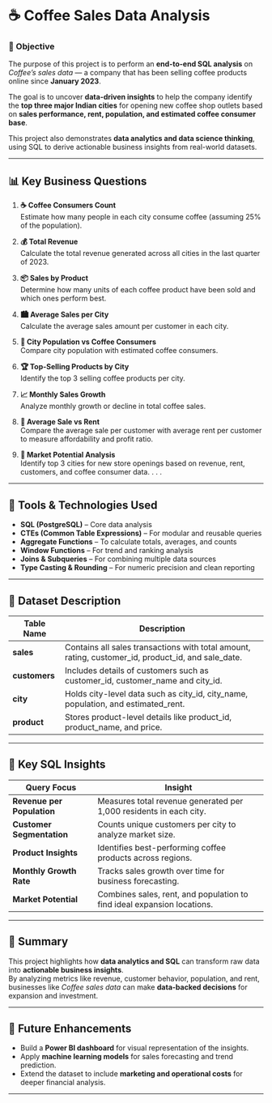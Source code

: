 # ☕ Coffee Sales Data Analysis  

### 🎯 Objective  
The purpose of this project is to perform an **end-to-end SQL analysis** on *Coffee’s sales data* — a company that has been selling coffee products online since **January 2023**.  

The goal is to uncover **data-driven insights** to help the company identify the **top three major Indian cities** for opening new coffee shop outlets based on **sales performance, rent, population, and estimated coffee consumer base**.  

This project also demonstrates **data analytics and data science thinking**, using SQL to derive actionable business insights from real-world datasets.

---

## 📊 Key Business Questions  

1. **☕ Coffee Consumers Count**  
   Estimate how many people in each city consume coffee (assuming 25% of the population).

2. **💰 Total Revenue**  
   Calculate the total revenue generated across all cities in the last quarter of 2023.

3. **📦 Sales by Product**  
   Determine how many units of each coffee product have been sold and which ones perform best.

4. **🏙️ Average Sales per City**  
   Calculate the average sales amount per customer in each city.

5. **👥 City Population vs Coffee Consumers**  
   Compare city population with estimated coffee consumers.

6. **🏆 Top-Selling Products by City**  
   Identify the top 3 selling coffee products per city.

7. **📈 Monthly Sales Growth**  
   Analyze monthly growth or decline in total coffee sales.

8. **💼 Average Sale vs Rent**  
   Compare the average sale per customer with average rent per customer to measure affordability and profit ratio.

9. **🌆 Market Potential Analysis**  
   Identify top 3 cities for new store openings based on revenue, rent, customers, and coffee consumer data.
.
.
.


---

## 🧠 Tools & Technologies Used  

- **SQL (PostgreSQL)** – Core data analysis  
- **CTEs (Common Table Expressions)** – For modular and reusable queries  
- **Aggregate Functions** – To calculate totals, averages, and counts  
- **Window Functions** – For trend and ranking analysis  
- **Joins & Subqueries** – For combining multiple data sources  
- **Type Casting & Rounding** – For numeric precision and clean reporting  

---

## 📂 Dataset Description  

| Table Name | Description |
|-------------|-------------|
| **sales** | Contains all sales transactions with total amount, rating, customer_id, product_id, and sale_date. |
| **customers** | Includes details of customers such as customer_id, customer_name and city_id. |
| **city** | Holds city-level data such as city_id, city_name, population, and estimated_rent. |
| **product** | Stores product-level details like product_id, product_name, and price. |

---

## 🚀 Key SQL Insights  

| Query Focus | Insight |
|--------------|----------|
| **Revenue per Population** | Measures total revenue generated per 1,000 residents in each city. |
| **Customer Segmentation** | Counts unique customers per city to analyze market size. |
| **Product Insights** | Identifies best-performing coffee products across regions. |
| **Monthly Growth Rate** | Tracks sales growth over time for business forecasting. |
| **Market Potential** | Combines sales, rent, and population to find ideal expansion locations. |

---


## 📌 Summary  

This project highlights how **data analytics and SQL** can transform raw data into **actionable business insights**.  
By analyzing metrics like revenue, customer behavior, population, and rent, businesses like  *Coffee sales data* can make **data-backed decisions** for expansion and investment.

---

## 🧩 Future Enhancements  

- Build a **Power BI dashboard** for visual representation of the insights.  
- Apply **machine learning models** for sales forecasting and trend prediction.  
- Extend the dataset to include **marketing and operational costs** for deeper financial analysis.  

---

